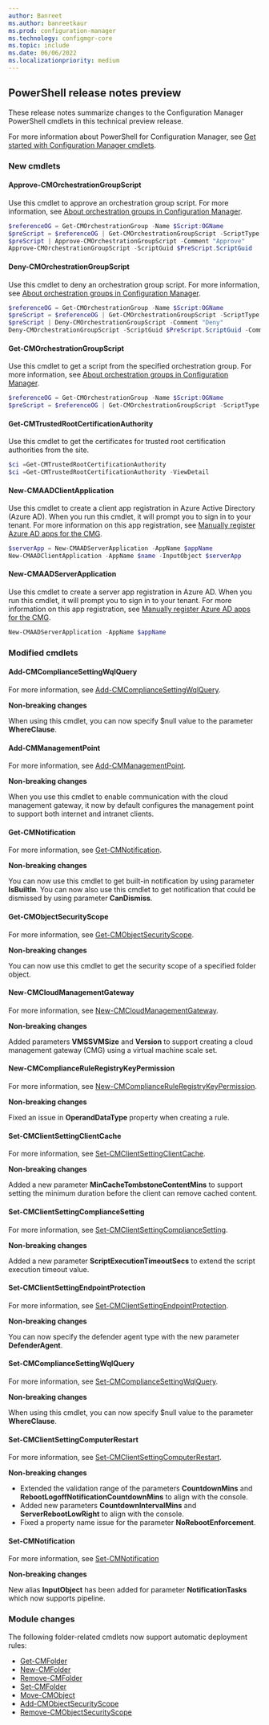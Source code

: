 ```yaml
---
author: Banreet
ms.author: banreetkaur
ms.prod: configuration-manager
ms.technology: configmgr-core
ms.topic: include
ms.date: 06/06/2022
ms.localizationpriority: medium
---
```


## <a name="bkmk_powershell"></a> PowerShell release notes preview

<!--14431761-->

These release notes summarize changes to the Configuration Manager PowerShell cmdlets in this technical preview release.

For more information about PowerShell for Configuration Manager, see [Get started with Configuration Manager cmdlets](/powershell/sccm/overview).

### New cmdlets

#### Approve-CMOrchestrationGroupScript

Use this cmdlet to approve an orchestration group script. For more information, see [About orchestration groups in Configuration Manager](../../../../../sum/deploy-use/orchestration-groups.md).

```powershell
$referenceOG = Get-CMOrchestrationGroup -Name $Script:OGName
$preScript = $referenceOG | Get-CMOrchestrationGroupScript -ScriptType Pre
$preScript | Approve-CMOrchestrationGroupScript -Comment "Approve"
Approve-CMOrchestrationGroupScript -ScriptGuid $PreScript.ScriptGuid
```

#### Deny-CMOrchestrationGroupScript

Use this cmdlet to deny an orchestration group script. For more information, see [About orchestration groups in Configuration Manager](../../../../../sum/deploy-use/orchestration-groups.md).

```powershell
$referenceOG = Get-CMOrchestrationGroup -Name $Script:OGName
$preScript = $referenceOG | Get-CMOrchestrationGroupScript -ScriptType Pre
$preScript | Deny-CMOrchestrationGroupScript -Comment "Deny"
Deny-CMOrchestrationGroupScript -ScriptGuid $PreScript.ScriptGuid -Comment "Deny"
```

#### Get-CMOrchestrationGroupScript

Use this cmdlet to get a script from the specified orchestration group. For more information, see [About orchestration groups in Configuration Manager](../../../../../sum/deploy-use/orchestration-groups.md).

```powershell
$referenceOG = Get-CMOrchestrationGroup -Name $Script:OGName
$preScript = $referenceOG | Get-CMOrchestrationGroupScript -ScriptType Pre
```

#### Get-CMTrustedRootCertificationAuthority

Use this cmdlet to get the certificates for trusted root certification authorities from the site.

```powershell
$ci =Get-CMTrustedRootCertificationAuthority
$ci =Get-CMTrustedRootCertificationAuthority -ViewDetail
```

#### New-CMAADClientApplication

Use this cmdlet to create a client app registration in Azure Active Directory (Azure AD). When you run this cmdlet, it will prompt you to sign in to your tenant. For more information on this app registration, see [Manually register Azure AD apps for the CMG](../../../../clients/manage/cmg/manually-register-azure-ad-apps.md).

```powershell
$serverApp = New-CMAADServerApplication -AppName $appName
New-CMAADClientApplication -AppName $name -InputObject $serverApp
```

#### New-CMAADServerApplication

Use this cmdlet to create a server app registration in Azure AD. When you run this cmdlet, it will prompt you to sign in to your tenant. For more information on this app registration, see [Manually register Azure AD apps for the CMG](../../../../clients/manage/cmg/manually-register-azure-ad-apps.md).

```powershell
New-CMAADServerApplication -AppName $appName
```

### Modified cmdlets

#### Add-CMComplianceSettingWqlQuery

For more information, see [Add-CMComplianceSettingWqlQuery](/powershell/module/configurationmanager/Add-CMComplianceSettingWqlQuery).

**Non-breaking changes**

When using this cmdlet, you can now specify $null value to the parameter **WhereClause**.

#### Add-CMManagementPoint

For more information, see [Add-CMManagementPoint](/powershell/module/configurationmanager/Add-CMManagementPoint).

**Non-breaking changes**

When you use this cmdlet to enable communication with the cloud management gateway, it now by default configures the management point to support both internet and intranet clients.

#### Get-CMNotification

For more information, see [Get-CMNotification](/powershell/module/configurationmanager/Get-CMNotification).

**Non-breaking changes**

You can now use this cmdlet to get built-in notification by using parameter **IsBuiltIn**.
You can now also use this cmdlet to get notification that could be dismissed by using parameter **CanDismiss**.

#### Get-CMObjectSecurityScope

For more information, see [Get-CMObjectSecurityScope](/powershell/module/configurationmanager/Get-CMObjectSecurityScope).

**Non-breaking changes**

You can now use this cmdlet to get the security scope of a specified folder object.

#### New-CMCloudManagementGateway

For more information, see [New-CMCloudManagementGateway](/powershell/module/configurationmanager/New-CMCloudManagementGateway).

**Non-breaking changes**

Added parameters **VMSSVMSize** and **Version** to support creating a cloud management gateway (CMG) using a virtual machine scale set.

#### New-CMComplianceRuleRegistryKeyPermission

For more information, see [New-CMComplianceRuleRegistryKeyPermission](/powershell/module/configurationmanager/New-CMComplianceRuleRegistryKeyPermission).

**Non-breaking changes**

Fixed an issue in **OperandDataType** property when creating a rule.

#### Set-CMClientSettingClientCache

For more information, see [Set-CMClientSettingClientCache](/powershell/module/configurationmanager/Set-CMClientSettingClientCache).

**Non-breaking changes**

Added a new parameter **MinCacheTombstoneContentMins** to support setting the minimum duration before the client can remove cached content.

#### Set-CMClientSettingComplianceSetting

For more information, see [Set-CMClientSettingComplianceSetting](/powershell/module/configurationmanager/Set-CMClientSettingComplianceSetting).

**Non-breaking changes**

Added a new parameter **ScriptExecutionTimeoutSecs** to extend the script execution timeout value.

#### Set-CMClientSettingEndpointProtection

For more information, see [Set-CMClientSettingEndpointProtection](/powershell/module/configurationmanager/CMClientSettingEndpointProtection).

**Non-breaking changes**

You can now specify the defender agent type with the new parameter **DefenderAgent**.

#### Set-CMComplianceSettingWqlQuery

For more information, see [Set-CMComplianceSettingWqlQuery](/powershell/module/configurationmanager/Set-CMComplianceSettingWqlQuery).

**Non-breaking changes**

When using this cmdlet, you can now specify $null value to the parameter **WhereClause**.

#### Set-CMClientSettingComputerRestart

For more information, see [Set-CMClientSettingComputerRestart](/powershell/module/configurationmanager/Set-CMClientSettingComputerRestart).

**Non-breaking changes**

- Extended the validation range of the parameters **CountdownMins** and **RebootLogoffNotificationCountdownMins** to align with the console.
- Added new parameters **CountdownIntervalMins** and **ServerRebootLowRight** to align with the console.
- Fixed a property name issue for the parameter **NoRebootEnforcement**.

#### Set-CMNotification

For more information, see [Set-CMNotification](/powershell/module/configurationmanager/Set-CMNotification)

**Non-breaking changes**

New alias **InputObject** has been added for parameter **NotificationTasks** which now supports pipeline.

### Module changes

The following folder-related cmdlets now support automatic deployment rules:

- [Get-CMFolder](/powershell/module/configurationmanager/get-cmfolder)
- [New-CMFolder](/powershell/module/configurationmanager/new-cmfolder)
- [Remove-CMFolder](/powershell/module/configurationmanager/remove-cmfolder)
- [Set-CMFolder](/powershell/module/configurationmanager/set-cmfolder)
- [Move-CMObject](/powershell/module/configurationmanager/move-cmobject)
- [Add-CMObjectSecurityScope](/powershell/module/configurationmanager/Add-CMObjectSecurityScope)
- [Remove-CMObjectSecurityScope](/powershell/module/configurationmanager/Remove-CMObjectSecurityScope)
